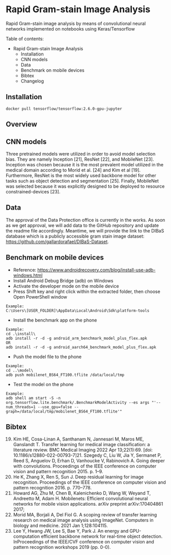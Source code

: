 # Rapid Gram-stain Image Analysis
Rapid Gram-stain image analysis by means of convolutional neural networks implemented on notebooks using Keras/Tensorflow

Table of contents:
- Rapid Gram-stain Image Analysis
	- Installation
	- CNN models
	- Data
	- Benchmark on mobile devices
	- Bibtex
	- Changelog

## Installation
```
docker pull tensorflow/tensorflow:2.6.0-gpu-jupyter
```
## Overview

## CNN models
Three pretrained models were utilized in order to avoid model selection bias. They are namely Inception [21], ResNet [22], and MobileNet [23]. Inception was chosen because it is the most prevalent model utilized in the medical domain according to Morid et al. [24] and Kim et al [19]. Furthermore, ResNet is the most widely used backbone model for other tasks such as object detection and segmentation [25]. Finally, MobileNet was selected because it was explicitly designed to be deployed to resource constrained-devices [23]. 

## Data
The approval of the Data Protection office is currently in the works. As soon as we get approval, we will add data to the GitHub repository and update the readme file accordingly. Meantime, we will provide the link to the DIBaS database which is a publicly accessible gram stain image dataset: https://github.com/gallardorafael/DIBaS-Dataset. 

## Benchmark on mobile devices
- Reference: https://www.androidrecovery.com/blog/install-use-adb-windows.html
- Install Android Debug Bridge (adb) on Windows
- Activate the developer mode on the mobile device
- Press Shift key and right click within the extracted folder, then choose Open PowerShell window 
```
Example:
C:\Users\[USER_FOLDER]\AppData\Local\Android\Sdk\platform-tools
```
- Install the benchmark app on the phone
```
Example:
cd .\install\
adb install -r -d -g android_arm_benchmark_model_plus_flex.apk
OR
adb install -r -d -g android_aarch64_benchmark_model_plus_flex.apk
```
- Push the model file to the phone 
```
Example:
cd ..\model\
adb push mobilenet_BS64_FT100.tflite /data/local/tmp 
```
- Test the model on the phone
```
Example:
adb shell am start -S -n org.tensorflow.lite.benchmark/.BenchmarkModelActivity --es args "'--num_threads=1 --use_gpu=false --graph=/data/local/tmp/mobilenet_BS64_FT100.tflite'"
```

## Bibtex
19.	Kim HE, Cosa-Linan A, Santhanam N, Jannesari M, Maros ME, Ganslandt T. Transfer learning for medical image classification: a literature review. BMC Medical Imaging 2022 Apr 13;22(1):69. [doi: 10.1186/s12880-022-00793-7]21.	Szegedy C, Liu W, Jia Y, Sermanet P, Reed S, Anguelov D, Erhan D, Vanhoucke V, Rabinovich A. Going deeper with convolutions. Proceedings of the IEEE conference on computer vision and pattern recognition 2015. p. 1–9.
22.	He K, Zhang X, Ren S, Sun J. Deep residual learning for image recognition. Proceedings of the IEEE conference on computer vision and pattern recognition 2016. p. 770–778.
23.	Howard AG, Zhu M, Chen B, Kalenichenko D, Wang W, Weyand T, Andreetto M, Adam H. Mobilenets: Efficient convolutional neural networks for mobile vision applications. arXiv preprint arXiv:170404861 2017;
24.	Morid MA, Borjali A, Del Fiol G. A scoping review of transfer learning research on medical image analysis using ImageNet. Computers in biology and medicine. 2021 Jan 1;128:104115.
25.	Lee Y, Hwang JW, Lee S, Bae Y, Park J. An energy and GPU-computation efficient backbone network for real-time object detection. InProceedings of the IEEE/CVF conference on computer vision and pattern recognition workshops 2019 (pp. 0-0).

